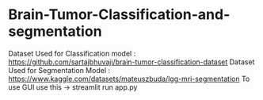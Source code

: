 # Brain-Tumor-Classification-and-segmentation

Dataset Used for Classification model : https://github.com/sartajbhuvaji/brain-tumor-classification-dataset
Dataset Used for Segmentation Model   : https://www.kaggle.com/datasets/mateuszbuda/lgg-mri-segmentation
To use GUI use this -> streamlit run app.py
